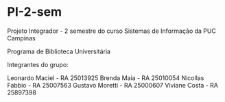# PI-2-sem
Projeto Integrador - 2 semestre do curso Sistemas de Informação da PUC Campinas

Programa de Biblioteca Universitária

Integrantes do grupo:

Leonardo Maciel - RA 25013925 Brenda Maia - RA 25010054 Nicollas Fabbio - RA 25007563 Gustavo Moretti - RA 25000607 Viviane Costa - RA 25897398
